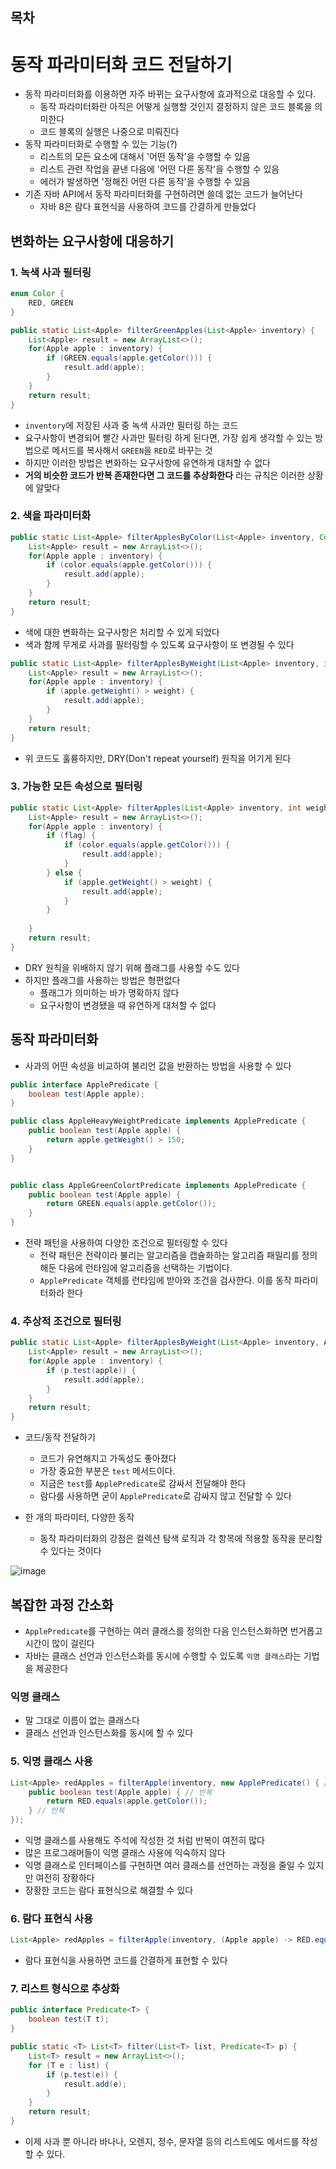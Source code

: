 ## 목차

# 동작 파라미터화 코드 전달하기
- 동작 파라미터화를 이용하면 자주 바뀌는 요구사항에 효과적으로 대응할 수 있다.
  - 동작 파라미터화란 아직은 어떻게 실행할 것인지 결정하지 않은 코드 블록을 의미한다
  - 코드 블록의 실행은 나중으로 미뤄진다
- 동작 파라미터화로 수행할 수 있는 기능(?)
  - 리스트의 모든 요소에 대해서 '어떤 동작'을 수행할 수 있음
  - 리스트 관련 작업을 끝낸 다음에 '어떤 다른 동작'을 수행할 수 있음
  - 에러가 발생하면 '정해진 어떤 다른 동작'을 수행할 수 있음
- 기존 자바 API에서 동작 파라미터화를 구현하려면 쓸데 없는 코드가 늘어난다
  - 자바 8은 람다 표현식을 사용하여 코드를 간결하게 만들었다

## 변화하는 요구사항에 대응하기
### 1. 녹색 사과 필터링
```java
enum Color {
    RED, GREEN
}

public static List<Apple> filterGreenApples(List<Apple> inventory) {
    List<Apple> result = new ArrayList<>();
    for(Apple apple : inventory) {
        if (GREEN.equals(apple.getColor())) {
            result.add(apple);
        }
    }
    return result;
}
```
- `inventory`에 저장된 사과 중 녹색 사과만 필터링 하는 코드
- 요구사항이 변경되어 빨간 사과만 필터링 하게 된다면, 가장 쉽게 생각할 수 있는 방법으로 메서드를 복사해서 `GREEN`을 `RED`로 바꾸는 것
- 하지만 이러한 방법은 변화하는 요구사항에 유연하게 대처할 수 없다
- **거의 비슷한 코드가 반복 존재한다면 그 코드를 추상화한다** 라는 규칙은 이러한 상황에 알맞다

### 2. 색을 파라미터화
```java
public static List<Apple> filterApplesByColor(List<Apple> inventory, Color color) {
    List<Apple> result = new ArrayList<>();
    for(Apple apple : inventory) {
        if (color.equals(apple.getColor())) {
            result.add(apple);
        }
    }
    return result;
}
```

- 색에 대한 변화하는 요구사항은 처리할 수 있게 되었다
- 색과 함께 무게로 사과를 필터링할 수 있도록 요구사항이 또 변경될 수 있다

```java
public static List<Apple> filterApplesByWeight(List<Apple> inventory, int weight) {
    List<Apple> result = new ArrayList<>();
    for(Apple apple : inventory) {
        if (apple.getWeight() > weight) {
            result.add(apple);
        }
    }
    return result;
}
```
- 위 코드도 훌륭하지만, DRY(Don't repeat yourself) 원칙을 어기게 된다

### 3. 가능한 모든 속성으로 필터링
```java
public static List<Apple> filterApples(List<Apple> inventory, int weight, Color color, boolean flag) {
    List<Apple> result = new ArrayList<>();
    for(Apple apple : inventory) {
        if (flag) {
            if (color.equals(apple.getColor())) {
                result.add(apple);
            }
        } else {
            if (apple.getWeight() > weight) {
                result.add(apple);
            }
        }
        
    }
    return result;
}
```
- DRY 원칙을 위배하지 않기 위해 플래그를 사용할 수도 있다
- 하지만 플래그를 사용하는 방법은 형편없다
  - 플래그가 의미하는 바가 명확하지 않다
  - 요구사항이 변경됐을 때 유연하게 대처할 수 없다

## 동작 파라미터화
- 사과의 어떤 속성을 비교하여 불리언 값을 반환하는 방법을 사용할 수 있다

```java
public interface ApplePredicate {
    boolean test(Apple apple);
}

public class AppleHeavyWeightPredicate implements ApplePredicate {
    public boolean test(Apple apple) {
        return apple.getWeight() > 150;
    }
}


public class AppleGreenColortPredicate implements ApplePredicate {
    public boolean test(Apple apple) {
        return GREEN.equals(apple.getColor());
    }
}
```

- 전략 패턴을 사용하여 다양한 조건으로 필터링할 수 있다
  - 전략 패턴은 전략이라 불리는 알고리즘을 캡슐화하는 알고리즘 패밀리를 정의해둔 다음에 런타임에 알고리즘을 선택하는 기법이다.
  - `ApplePredicate` 객체를 런타임에 받아와 조건을 검사한다. 이를 동작 파라미터화라 한다

### 4. 추상적 조건으로 필터링
```java
public static List<Apple> filterApplesByWeight(List<Apple> inventory, ApplePredicate p) {
    List<Apple> result = new ArrayList<>();
    for(Apple apple : inventory) {
        if (p.test(apple)) {
            result.add(apple);
        }
    }
    return result;
}
```

- 코드/동작 전달하기
  - 코드가 유연해지고 가독성도 좋아졌다
  - 가장 중요한 부분은 `test` 메서드이다.
  - 지금은 `test`를 `ApplePredicate`로 감싸서 전달해야 한다
  - 람다를 사용하면 굳이 `ApplePredicate`로 감싸지 않고 전달할 수 있다

- 한 개의 파라미터, 다양한 동작
  - 동작 파라미터화의 강점은 컬렉션 탐색 로직과 각 항목에 적용할 동작을 분리할 수 있다는 것이다

![image](https://user-images.githubusercontent.com/60502370/165721870-bdeee4cd-46f7-4f04-9cb2-254582ed9682.png)

## 복잡한 과정 간소화
- `ApplePredicate`를 구현하는 여러 클래스를 정의한 다음 인스턴스화하면 번거롭고 시간이 많이 걸린다
- 자바는 클래스 선언과 인스턴스화를 동시에 수행할 수 있도록 `익명 클래스`라는 기법을 제공한다

### 익명 클래스
- 말 그대로 이름이 없는 클래스다
- 클래스 선언과 인스턴스화를 동시에 할 수 있다

### 5. 익명 클래스 사용
```java
List<Apple> redApples = filterApple(inventory, new ApplePredicate() { // 반복
    public boolean test(Apple apple) { // 반복
        return RED.equals(apple.getColor());
    } // 반복
});
```

- 익명 클래스를 사용해도 주석에 작성한 것 처럼 반복이 여전히 많다
- 많은 프로그래머들이 익명 클래스 사용에 익숙하지 않다
- 익명 클래스로 인터페이스를 구현하면 여러 클래스를 선언하는 과정을 줄일 수 있지만 여전히 장황하다
- 장황한 코드는 람다 표현식으로 해결할 수 있다

### 6. 람다 표현식 사용
```java
List<Apple> redApples = filterApple(inventory, (Apple apple) -> RED.equals(apple.getColor()));
```
- 람다 표현식을 사용하면 코드를 간결하게 표현할 수 있다

### 7. 리스트 형식으로 추상화
```java
public interface Predicate<T> {
    boolean test(T t);
}

public static <T> List<T> filter(List<T> list, Predicate<T> p) {
    List<T> result = new ArrayList<>();
    for (T e : list) {
        if (p.test(e)) {
            result.add(e);
        }
    }
    return result;
}
```

- 이제 사과 뿐 아니라 바나나, 오렌지, 정수, 문자열 등의 리스트에도 메서드를 작성할 수 있다.